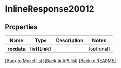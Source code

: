 # InlineResponse20012

## Properties
Name | Type | Description | Notes
------------ | ------------- | ------------- | -------------
**recdata** | [**list[Link]**](Link.md) |  | [optional] 

[[Back to Model list]](../README.md#documentation-for-models) [[Back to API list]](../README.md#documentation-for-api-endpoints) [[Back to README]](../README.md)

